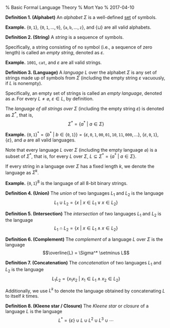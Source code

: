 % Basic Formal Language Theory
% Mort Yao
% 2017-04-10

**Definition 1. (Alphabet)** An *alphabet* $\Sigma$ is a well-defined [set](/math/set) of symbols.

**Example.** $\{\texttt{0},\texttt{1}\}$, $\{\texttt{0}, \texttt{1}, \dots, \texttt{9}\}$, $\{\texttt{a}, \texttt{b}, \dots, \texttt{z}\}$, and $\{\sqcup\}$ are all valid alphabets.

**Definition 2. (String)** A *string* is a sequence of symbols.

Specifically, a string consisting of no symbol (i.e., a sequence of zero length) is called an *empty string*, denoted as $\varepsilon$.

**Example.** $\texttt{1001}$, $\texttt{cat}$, and $\varepsilon$ are all valid strings.

**Definition 3. (Language)** A *language* $L$ over the alphabet $\Sigma$ is any set of strings made up of symbols from $\Sigma$ (including the empty string $\varepsilon$ vacuously, if $L$ is nonempty).

Specifically, an empty set of strings is called an *empty language*, denoted as $\varnothing$. For every $L \neq \varnothing$, $\varepsilon \in L$, by definition.

The *language of all strings over $\Sigma$* (including the empty string $\varepsilon$) is denoted as $\Sigma^*$, that is,
$$\Sigma^* = \{a^*\ |\ a \in \Sigma\}$$

**Example.** $\{\texttt{0},\texttt{1}\}^* = \{b^*\ |\ b \in \{\texttt{0}, \texttt{1}\}\} = \{\varepsilon,\texttt{0},\texttt{1},\texttt{00},\texttt{01},\texttt{10},\texttt{11},\texttt{000},\dots\}$, $\{\varepsilon, \texttt{0}, \texttt{1}\}$, $\{\varepsilon\}$, and $\varnothing$ are all valid languages.

Note that every language $L$ over $\Sigma$ (including the empty language $\varnothing$) is a subset of $\Sigma^*$, that is, for every $L$ over $\Sigma$, $L \subseteq \Sigma^* = \{a^*\ |\ a \in \Sigma\}$.

If every string in a language over $\Sigma$ has a fixed length $k$, we denote the language as $\Sigma^k$.

**Example.** $\{\texttt{0}, \texttt{1}\}^8$ is the language of all 8-bit binary strings.

**Definition 4. (Union)** The *union* of two languages $L_1$ and $L_2$ is the language
$$L_1 \cup L_2 = \{x\ |\ x \in L_1 \lor x \in L_2\}$$

**Definition 5. (Intersection)** The *intersection* of two languages $L_1$ and $L_2$ is the language
$$L_1 \cap L_2 = \{x\ |\ x \in L_1 \land x \in L_2\}$$

**Definition 6. (Complement)** The *complement* of a language $L$ over $\Sigma$ is the language
$$\overline{L} = \Sigma^* \setminus L$$

**Definition 7. (Concatenation)** The *concatenation* of two languages $L_1$ and $L_2$ is the language
$$L_1L_2 = \{x_1x_2\ |\ x_1 \in L_1 \land x_2 \in L_2\}$$

Additionally, we use $L^k$ to denote the language obtained by concatenating $L$ to itself $k$ times.

**Definition 8. (Kleene star / Closure)** The *Kleene star* or *closure* of a language $L$ is the language
$$L^* = \{\varepsilon\} \cup L \cup L^2 \cup L^3 \cup \cdots$$
